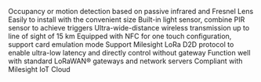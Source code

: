 Occupancy or motion detection based on passive infrared and Fresnel Lens
Easily to install with the convenient size
Built-in light sensor, combine PIR sensor to achieve triggers
Ultra-wide-distance wireless transmission up to line of sight of 15 km
Equipped with NFC for one touch configuration, support card emulation mode
Support Milesight LoRa D2D protocol to enable ultra-low latency and directly control without gateway
Function well with standard LoRaWAN® gateways and network servers
Compliant with Milesight IoT Cloud
